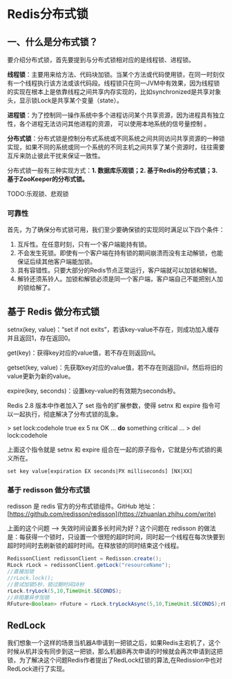 # Redis分布式锁

## 一、什么是分布式锁？	 

要介绍分布式锁，首先要提到与分布式锁相对应的是线程锁、进程锁。

**线程锁**：主要用来给方法、代码块加锁。当某个方法或代码使用锁，在同一时刻仅有一个线程执行该方法或该代码段。线程锁只在同一JVM中有效果，因为线程锁的实现在根本上是依靠线程之间共享内存实现的，比如synchronized是共享对象头，显示锁Lock是共享某个变量（state）。

**进程锁**：为了控制同一操作系统中多个进程访问某个共享资源，因为进程具有独立性，各个进程无法访问其他进程的资源， 可以使用本地系统的信号量控制 。

**分布式锁**：分布式锁是控制分布式系统或不同系统之间共同访问共享资源的一种锁实现，如果不同的系统或同一个系统的不同主机之间共享了某个资源时，往往需要互斥来防止彼此干扰来保证一致性。



分布式锁一般有三种实现方式：**1. 数据库乐观锁；2. 基于Redis的分布式锁；3. 基于ZooKeeper的分布式锁。**



TODO:乐观锁、悲观锁



### 可靠性

首先，为了确保分布式锁可用，我们至少要确保锁的实现同时满足以下四个条件：

1. 互斥性。在任意时刻，只有一个客户端能持有锁。
2. 不会发生死锁。即使有一个客户端在持有锁的期间崩溃而没有主动解锁，也能保证后续其他客户端能加锁。
3. 具有容错性。只要大部分的Redis节点正常运行，客户端就可以加锁和解锁。
4. 解铃还须系铃人。加锁和解锁必须是同一个客户端，客户端自己不能把别人加的锁给解了。



## 基于 Redis 做分布式锁

setnx(key, value)：“set if not exits”，若该key-value不存在，则成功加入缓存并且返回1，存在返回0。

get(key)：获得key对应的value值，若不存在则返回nil。

getset(key, value)：先获取key对应的value值，若不存在则返回nil，然后将旧的value更新为新的value。

expire(key, seconds)：设置key-value的有效期为seconds秒。



Redis 2.8 版本中作者加入了 set 指令的扩展参数，使得 setnx 和 expire 指令可以一起执行，彻底解决了分布式锁的乱象。

\> set lock:codehole true ex 5 nx OK ... **do** something critical ... > del lock:codehole 

上面这个指令就是 setnx 和 expire 组合在一起的原子指令，它就是分布式锁的奥义所在。

```
set key value[expiration EX seconds|PX milliseconds] [NX|XX]
```



### 基于 redisson 做分布式锁

redisson 是 redis 官方的分布式锁组件。GitHub 地址：[https://github.com/redisson/redisson](https://zhuanlan.zhihu.com/write)

上面的这个问题 ——> 失效时间设置多长时间为好？这个问题在 redisson 的做法是：每获得一个锁时，只设置一个很短的超时时间，同时起一个线程在每次快要到超时时间时去刷新锁的超时时间。在释放锁的同时结束这个线程。

```java
RedissonClient redissonClient = Redisson.create();
RLock rLock = redissonClient.getLock("resourceName");
//直接加锁
//rLock.lock();
//尝试加锁5秒，锁过期时间10秒
rLock.tryLock(5,10,TimeUnit.SECONDS);
//非阻塞异步加锁
RFuture<Boolean> rFuture = rLock.tryLockAsync(5,10,TimeUnit.SECONDS);rLock.unlock();
```



## RedLock

我们想象一个这样的场景当机器A申请到一把锁之后，如果Redis主宕机了，这个时候从机并没有同步到这一把锁，那么机器B再次申请的时候就会再次申请到这把锁，为了解决这个问题Redis作者提出了RedLock红锁的算法,在Redission中也对RedLock进行了实现。
